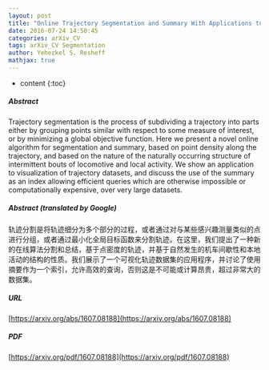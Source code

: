 ```yaml
---
layout: post
title: "Online Trajectory Segmentation and Summary With Applications to Visualization and Retrieval"
date: 2016-07-24 14:50:45
categories: arXiv_CV
tags: arXiv_CV Segmentation
author: Yehezkel S. Resheff
mathjax: true
---
```


* content
{:toc}

##### Abstract
Trajectory segmentation is the process of subdividing a trajectory into parts either by grouping points similar with respect to some measure of interest, or by minimizing a global objective function. Here we present a novel online algorithm for segmentation and summary, based on point density along the trajectory, and based on the nature of the naturally occurring structure of intermittent bouts of locomotive and local activity. We show an application to visualization of trajectory datasets, and discuss the use of the summary as an index allowing efficient queries which are otherwise impossible or computationally expensive, over very large datasets.

##### Abstract (translated by Google)
轨迹分割是将轨迹细分为多个部分的过程，或者通过对与某些感兴趣测量类似的点进行分组，或者通过最小化全局目标函数来分割轨迹。在这里，我们提出了一种新的在线算法分割和总结，基于点密度的轨迹，并基于自然发生的机车间歇性和本地活动的结构的性质。我们展示了一个可视化轨迹数据集的应用程序，并讨论了使用摘要作为一个索引，允许高效的查询，否则这是不可能或计算昂贵，超过非常大的数据集。

##### URL
[https://arxiv.org/abs/1607.08188](https://arxiv.org/abs/1607.08188)

##### PDF
[https://arxiv.org/pdf/1607.08188](https://arxiv.org/pdf/1607.08188)

